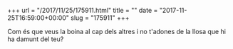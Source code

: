 +++
url = "/2017/11/25/175911.html"
title = ""
date = "2017-11-25T16:59:00+00:00"
slug = "175911"
+++

<p>Com és que veus la boina al cap dels altres i no t'adones de la llosa que hi ha damunt del teu?</p>
